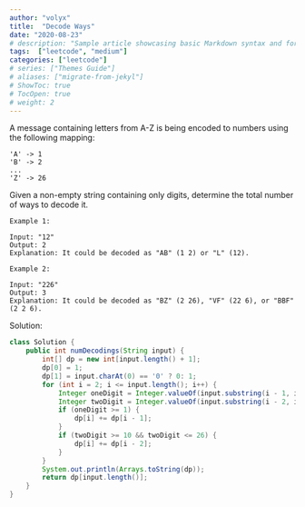 ```yaml
---
author: "volyx"
title:  "Decode Ways"
date: "2020-08-23"
# description: "Sample article showcasing basic Markdown syntax and formatting for HTML elements."
tags:  ["leetcode", "medium"]
categories: ["leetcode"]
# series: ["Themes Guide"]
# aliases: ["migrate-from-jekyl"]
# ShowToc: true
# TocOpen: true
# weight: 2
---
```


A message containing letters from A-Z is being encoded to numbers using the following mapping:

```
'A' -> 1
'B' -> 2
...
'Z' -> 26
```

Given a non-empty string containing only digits, determine the total number of ways to decode it.

```
Example 1:

Input: "12"
Output: 2
Explanation: It could be decoded as "AB" (1 2) or "L" (12).
```

```
Example 2:

Input: "226"
Output: 3
Explanation: It could be decoded as "BZ" (2 26), "VF" (22 6), or "BBF" (2 2 6).
```

Solution:

```java
class Solution {
    public int numDecodings(String input) {
        int[] dp = new int[input.length() + 1];
        dp[0] = 1;
        dp[1] = input.charAt(0) == '0' ? 0: 1;
        for (int i = 2; i <= input.length(); i++) {
            Integer oneDigit = Integer.valueOf(input.substring(i - 1, i));
            Integer twoDigit = Integer.valueOf(input.substring(i - 2, i));
            if (oneDigit >= 1) {
                dp[i] += dp[i - 1];
            }
            if (twoDigit >= 10 && twoDigit <= 26) {
                dp[i] += dp[i - 2];
            }
        }
        System.out.println(Arrays.toString(dp));
        return dp[input.length()];
    }
}
